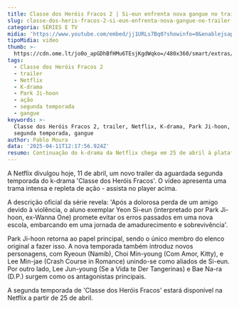 ```yaml
---
title: Classe dos Heróis Fracos 2 | Si-eun enfrenta nova gangue no trailer; veja
slug: classe-dos-heris-fracos-2-si-eun-enfrenta-nova-gangue-no-trailer-veja
categoria: SÉRIES E TV
midia: 'https://www.youtube.com/embed/jj1URLs7Bq0?showinfo=0&enablejsapi=1'
tipoMidia: video
thumb: >-
  https://cdn.ome.lt/jo0o_apGDhBfHMu6TEsjKgdWqko=/480x360/smart/extras/conteudos/classe.png
tags:
  - Classe dos Heróis Fracos 2
  - trailer
  - Netflix
  - K-drama
  - Park Ji-hoon
  - ação
  - segunda temporada
  - gangue
keywords: >-
  Classe dos Heróis Fracos 2, trailer, Netflix, K-drama, Park Ji-hoon, ação,
  segunda temporada, gangue
author: Pablo Moura
data: '2025-04-11T12:17:56.924Z'
resumo: Continuação do k-drama da Netflix chega em 25 de abril à plataforma
---
```


A Netflix divulgou hoje, 11 de abril, um novo trailer da aguardada segunda temporada do k-drama 'Classe dos Heróis Fracos'. O vídeo apresenta uma trama intensa e repleta de ação - assista no player acima.

A descrição oficial da série revela: 'Após a dolorosa perda de um amigo devido à violência, o aluno exemplar Yeon Si-eun (interpretado por Park Ji-hoon, ex-Wanna One) promete evitar os erros passados em uma nova escola, embarcando em uma jornada de amadurecimento e sobrevivência'.

Park Ji-hoon retorna ao papel principal, sendo o único membro do elenco original a fazer isso. A nova temporada também introduz novos personagens, com Ryeoun (Namib), Choi Min-young (Com Amor, Kitty), e Lee Min-jae (Crash Course in Romance) unindo-se como aliados de Si-eun. Por outro lado, Lee Jun-young (Se a Vida te Der Tangerinas) e Bae Na-ra (D.P.) surgem como os antagonistas principais.

A segunda temporada de 'Classe dos Heróis Fracos' estará disponível na Netflix a partir de 25 de abril.
